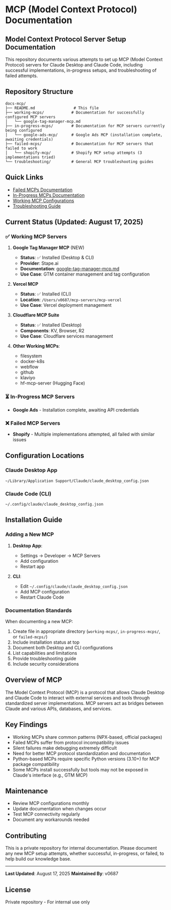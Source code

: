 # MCP (Model Context Protocol) Documentation

## Model Context Protocol Server Setup Documentation

This repository documents various attempts to set up MCP (Model Context Protocol) servers for Claude Desktop and Claude Code, including successful implementations, in-progress setups, and troubleshooting of failed attempts.

## Repository Structure

```
docs-mcp/
├── README.md                 # This file
├── working-mcps/            # Documentation for successfully configured MCP servers
│   └── google-tag-manager-mcp.md
├── in-progress-mcps/        # Documentation for MCP servers currently being configured
│   └── google-ads-mcp/      # Google Ads MCP (installation complete, awaiting credentials)
├── failed-mcps/             # Documentation for MCP servers that failed to work
│   └── shopify-mcp/         # Shopify MCP setup attempts (3 implementations tried)
└── troubleshooting/         # General MCP troubleshooting guides
```

## Quick Links

- [Failed MCPs Documentation](./failed-mcps/README.md)
- [In-Progress MCPs Documentation](./in-progress-mcps/README.md)
- [Working MCP Configurations](./working-mcps/README.md)
- [Troubleshooting Guide](./troubleshooting/README.md)

## Current Status (Updated: August 17, 2025)

### ✅ Working MCP Servers

1. **Google Tag Manager MCP** (NEW)
   - **Status**: ✅ Installed (Desktop & CLI)
   - **Provider**: Stape.ai
   - **Documentation**: [google-tag-manager-mcp.md](working-mcps/google-tag-manager-mcp.md)
   - **Use Case**: GTM container management and tag configuration

2. **Vercel MCP**
   - **Status**: ✅ Installed (CLI)
   - **Location**: `/Users/v0687/mcp-servers/mcp-vercel`
   - **Use Case**: Vercel deployment management

3. **Cloudflare MCP Suite**
   - **Status**: ✅ Installed (Desktop)
   - **Components**: KV, Browser, R2
   - **Use Case**: Cloudflare services management

4. **Other Working MCPs**:
   - filesystem
   - docker-k8s
   - webflow
   - github
   - klaviyo
   - hf-mcp-server (Hugging Face)

### ⏳ In-Progress MCP Servers
- **Google Ads** - Installation complete, awaiting API credentials

### ❌ Failed MCP Servers
- **Shopify** - Multiple implementations attempted, all failed with similar issues

## Configuration Locations

### Claude Desktop App
```
~/Library/Application Support/Claude/claude_desktop_config.json
```

### Claude Code (CLI)
```
~/.config/claude/claude_desktop_config.json
```

## Installation Guide

### Adding a New MCP

1. **Desktop App**:
   - Settings → Developer → MCP Servers
   - Add configuration
   - Restart app

2. **CLI**:
   - Edit `~/.config/claude/claude_desktop_config.json`
   - Add MCP configuration
   - Restart Claude Code

### Documentation Standards

When documenting a new MCP:
1. Create file in appropriate directory (`working-mcps/`, `in-progress-mcps/`, or `failed-mcps/`)
2. Include installation status at top
3. Document both Desktop and CLI configurations
4. List capabilities and limitations
5. Provide troubleshooting guide
6. Include security considerations

## Overview of MCP

The Model Context Protocol (MCP) is a protocol that allows Claude Desktop and Claude Code to interact with external services and tools through standardized server implementations. MCP servers act as bridges between Claude and various APIs, databases, and services.

## Key Findings

- Working MCPs share common patterns (NPX-based, official packages)
- Failed MCPs suffer from protocol incompatibility issues
- Silent failures make debugging extremely difficult
- Need for better MCP protocol standardization and documentation
- Python-based MCPs require specific Python versions (3.10+) for MCP package compatibility
- Some MCPs install successfully but tools may not be exposed in Claude's interface (e.g., GTM MCP)

## Maintenance

- Review MCP configurations monthly
- Update documentation when changes occur
- Test MCP connectivity regularly
- Document any workarounds needed

## Contributing

This is a private repository for internal documentation. Please document any new MCP setup attempts, whether successful, in-progress, or failed, to help build our knowledge base.

---

**Last Updated**: August 17, 2025
**Maintained By**: v0687

## License

Private repository - For internal use only
